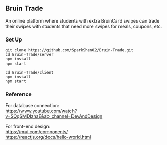 ## Bruin Trade
An online platform where students with extra BruinCard swipes can trade their swipes with students that need more swipes for meals, coupons, etc. 

### Set Up
```
git clone https://github.com/SparkShen02/Bruin-Trade.git
cd Bruin-Trade/server
npm install
npm start
```

```
cd Bruin-Trade/client
npm install
npm start
```

### Reference
For database connection:<br />
https://www.youtube.com/watch?v=SQqSMDIzhaE&ab_channel=DevAndDesign

For front-end design:<br />
https://mui.com/components/<br />
https://reactjs.org/docs/hello-world.html
